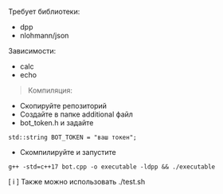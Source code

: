 Требует библиотеки:
- dpp
- nlohmann/json

Зависимости:
- calc
- echo

> Компиляция:
 - Скопируйте репозиторий
 - Создайте в папке additional файл
 - bot_token.h и задайте

 `std::string BOT_TOKEN = "ваш токен";`
 - Скомпилируйте и запустите
   
 `g++ -std=c++17 bot.cpp -o executable -ldpp && ./executable`

[ i ] Также можно использовать ./test.sh
